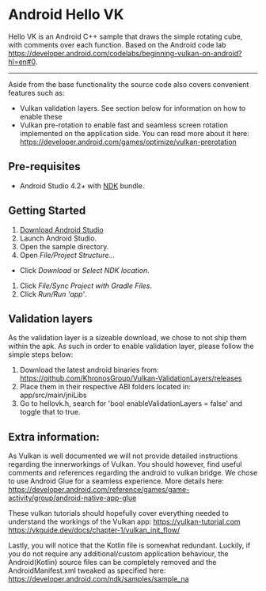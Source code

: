 # Android Hello VK

Hello VK is an Android C++ sample that draws the simple rotating cube, with comments over each
function. Based on the Android code lab https://developer.android.com/codelabs/beginning-vulkan-on-android?hl=en#0.

---

Aside from the base functionality the source code also covers convenient
features such as:

- Vulkan validation layers. See section below for information on how to enable
  these
- Vulkan pre-rotation to enable fast and seamless screen rotation implemented on
  the application side. You can read more about it here:
  https://developer.android.com/games/optimize/vulkan-prerotation

## Pre-requisites

- Android Studio 4.2+ with [NDK](https://developer.android.com/ndk/) bundle.

## Getting Started

1. [Download Android Studio](http://developer.android.com/sdk/index.html)
1. Launch Android Studio.
1. Open the sample directory.
1. Open *File/Project Structure...*

- Click *Download* or *Select NDK location*.

1. Click *File/Sync Project with Gradle Files*.
1. Click *Run/Run 'app'*.

## Validation layers

As the validation layer is a sizeable download, we chose to not ship them within
the apk. As such in order to enable validation layer, please follow the simple
steps below:

1. Download the latest android binaries
   from: https://github.com/KhronosGroup/Vulkan-ValidationLayers/releases
1. Place them in their respective ABI folders located in: app/src/main/jniLibs
1. Go to hellovk.h, search for 'bool enableValidationLayers = false' and toggle
   that to true.

## Extra information:

As Vulkan is well documented we will not provide detailed instructions regarding
the innerworkings of Vulkan. You should however, find useful comments and
references regarding the android to vulkan bridge. We chose to use Android Glue
for a seamless experience. More details
here: https://developer.android.com/reference/games/game-activity/group/android-native-app-glue

These vulkan tutorials should hopefully cover everything needed to understand
the workings of the Vulkan app: https://vulkan-tutorial.com
https://vkguide.dev/docs/chapter-1/vulkan_init_flow/

Lastly, you will notice that the Kotlin file is somewhat redundant. Luckily, if
you do not require any additional/custom application behaviour, the
Android(Kotlin) source files can be completely removed and the
AndroidManifest.xml tweaked as specified here:
https://developer.android.com/ndk/samples/sample_na